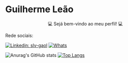 <h1>Guilherme Leão</h1>

<p align="center"> 💻 Sejá bem-vindo ao meu perfil! 💻</p>

<p> Rede sociais: </p>

[![Linkedin: slv-gaol](https://img.shields.io/badge/Guilherme-blue?style=flat-square&logo=Linkedin&logoColor=white&link=https://www.linkedin.com/in/vlarysc/)](https://www.linkedin.com/in/guilherme-le%C3%A3o-772653186/) 
[![Whats](https://img.shields.io/badge/-Whatsapp-green?style=flat&logo=Whatsapp&logoColor=white)](https://wa.me/+5511998497663)

![Anurag's GitHub stats](https://github-readme-stats.vercel.app/api?username=slv-gaol&show_icons=true&theme=merko)
[![Top Langs](https://github-readme-stats.vercel.app/api/top-langs/?username=slv-gaol&langs_count=8)](https://github.com/anuraghazra/github-readme-stats)


